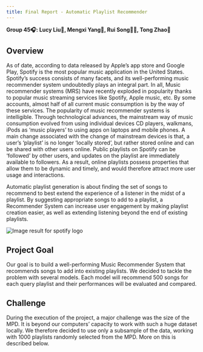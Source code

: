 ```yaml
---
title: Final Report - Automatic Playlist Recommender
---
```


**Group 45🎧: Lucy Liu🎹, Mengxi Yang👾, Rui Song👩‍🎓‍, Tong Zhao🎀**

## Overview

As of date, according to data released by Apple’s app store and Google Play, Spotify is the most popular music application in the United States. Spotify’s success consists of many facets, and its well-performing music recommender system undoubtedly plays an integral part. In all, Music recommender systems (MRS) have recently exploded in popularity thanks to popular music streaming services like Spotify, Apple music, etc. By some accounts, almost half of all current music consumption is by the way of these services. The popularity of music recommender systems is intelligible. Through technological advances, the mainstream way of music consumption evolved from using individual devices CD players, walkmans, iPods as ‘music players’ to using apps on laptops and mobile phones. A main change associated with the change of mainstream devices is that, a user’s ‘playlist’ is no longer ‘locally stored’, but rather stored online and can be shared with other users online. Public playlists on Spotify can be ‘followed’ by other users, and updates on the playlist are immediately available to followers.  As a result, online playlists possess properties that allow them to be dynamic and timely, and would therefore attract more user usage and interactions.

Automatic playlist generation is about finding the set of songs to recommend to best extend the experience of a listener in the midst of a playlist. By suggesting appropriate songs to add to a playlist, a Recommender System can increase user engagement by making playlist creation easier, as well as extending listening beyond the end of existing playlists.

![Image result for spotify logo](https://developer.spotify.com/assets/branding-guidelines/logo@2x.png)

## Project Goal

Our goal is to build a well-performing Music Recommender System that recommends songs to add into existing playlists. We decided to tackle the problem with several models. Each model will recommend 500 songs for each query playlist and their performances will be evaluated and compared. 

## Challenge

During the execution of the project, a major challenge was the size of the MPD. It is beyond our computers’ capacity to work with such a huge dataset locally. We therefore decided to use only a subsample of the data, working with 1000 playlists randomly selected from the MPD. More on this is described below. 
